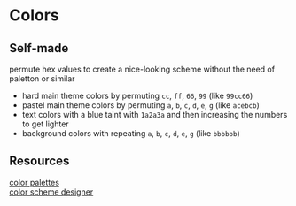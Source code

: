 # Colors

## Self-made

permute hex values to create a nice-looking scheme without the need of paletton or similar

- hard main theme colors by permuting `cc`, `ff`, `66`, `99` (like `99cc66`)
- pastel main theme colors by permuting `a`, `b`, `c`, `d`, `e`, `g` (like `acebcb`)
- text colors with a blue taint with `1a2a3a` and then increasing the numbers to get lighter
- background colors with repeating `a`, `b`, `c`, `d`, `e`, `g` (like `bbbbbb`)

## Resources

[color palettes](https://colorhunt.co/)  
[color scheme designer](http://paletton.com/)